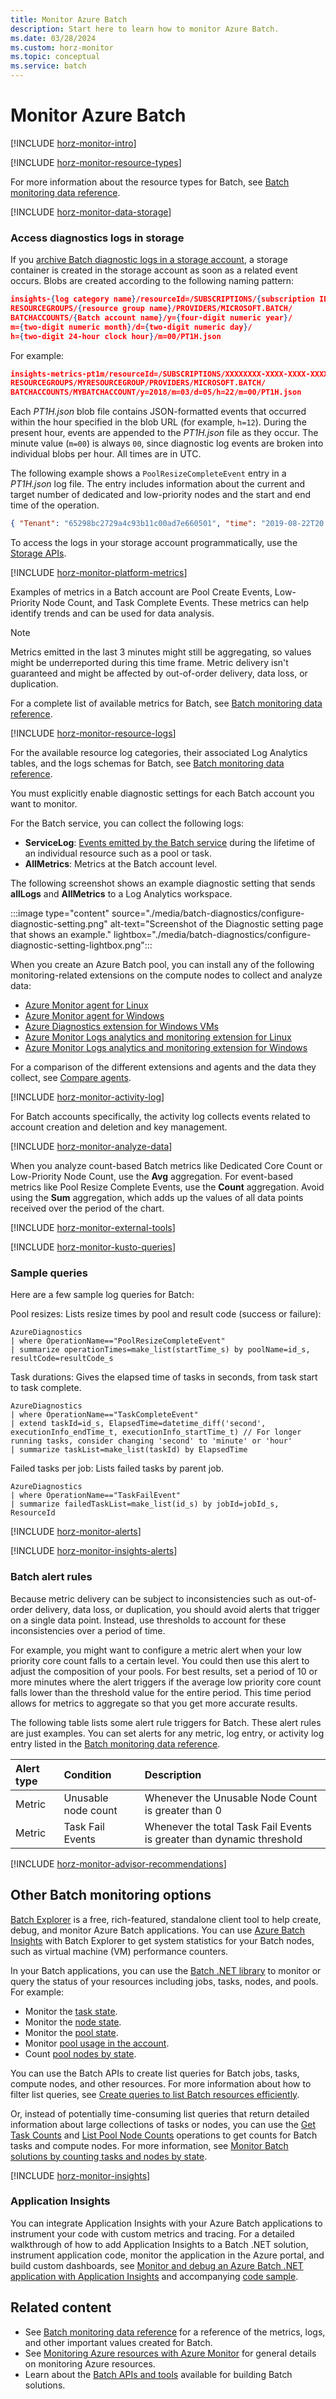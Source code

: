 ```yaml
---
title: Monitor Azure Batch
description: Start here to learn how to monitor Azure Batch.
ms.date: 03/28/2024
ms.custom: horz-monitor
ms.topic: conceptual
ms.service: batch
---
```


# Monitor Azure Batch

[!INCLUDE [horz-monitor-intro](~/reusable-content/ce-skilling/azure/includes/azure-monitor/horizontals/horz-monitor-intro.md)]

[!INCLUDE [horz-monitor-resource-types](~/reusable-content/ce-skilling/azure/includes/azure-monitor/horizontals/horz-monitor-resource-types.md)]

For more information about the resource types for Batch, see [Batch monitoring data reference](monitor-batch-reference.md).

[!INCLUDE [horz-monitor-data-storage](~/reusable-content/ce-skilling/azure/includes/azure-monitor/horizontals/horz-monitor-data-storage.md)]

### Access diagnostics logs in storage

If you [archive Batch diagnostic logs in a storage account](/azure/azure-monitor/essentials/resource-logs#send-to-azure-storage), a storage container is created in the storage account as soon as a related event occurs. Blobs are created according to the following naming pattern:

```json
insights-{log category name}/resourceId=/SUBSCRIPTIONS/{subscription ID}/
RESOURCEGROUPS/{resource group name}/PROVIDERS/MICROSOFT.BATCH/
BATCHACCOUNTS/{Batch account name}/y={four-digit numeric year}/
m={two-digit numeric month}/d={two-digit numeric day}/
h={two-digit 24-hour clock hour}/m=00/PT1H.json
```

For example:

```json
insights-metrics-pt1m/resourceId=/SUBSCRIPTIONS/XXXXXXXX-XXXX-XXXX-XXXX-XXXXXXXXXXXX/
RESOURCEGROUPS/MYRESOURCEGROUP/PROVIDERS/MICROSOFT.BATCH/
BATCHACCOUNTS/MYBATCHACCOUNT/y=2018/m=03/d=05/h=22/m=00/PT1H.json
```

Each *PT1H.json* blob file contains JSON-formatted events that occurred within the hour specified in the blob URL (for example, `h=12`). During the present hour, events are appended to the *PT1H.json* file as they occur. The minute value (`m=00`) is always `00`, since diagnostic log events are broken into individual blobs per hour. All times are in UTC.

The following example shows a `PoolResizeCompleteEvent` entry in a *PT1H.json* log file. The entry includes information about the current and target number of dedicated and low-priority nodes and the start and end time of the operation.

```json
{ "Tenant": "65298bc2729a4c93b11c00ad7e660501", "time": "2019-08-22T20:59:13.5698778Z", "resourceId": "/SUBSCRIPTIONS/XXXXXXXX-XXXX-XXXX-XXXX-XXXXXXXXXXXX/RESOURCEGROUPS/MYRESOURCEGROUP/PROVIDERS/MICROSOFT.BATCH/BATCHACCOUNTS/MYBATCHACCOUNT/", "category": "ServiceLog", "operationName": "PoolResizeCompleteEvent", "operationVersion": "2017-06-01", "properties": {"id":"MYPOOLID","nodeDeallocationOption":"Requeue","currentDedicatedNodes":10,"targetDedicatedNodes":100,"currentLowPriorityNodes":0,"targetLowPriorityNodes":0,"enableAutoScale":false,"isAutoPool":false,"startTime":"2019-08-22 20:50:59.522","endTime":"2019-08-22 20:59:12.489","resultCode":"Success","resultMessage":"The operation succeeded"}}
```

To access the logs in your storage account programmatically, use the [Storage APIs](/rest/api/storageservices).

[!INCLUDE [horz-monitor-platform-metrics](~/reusable-content/ce-skilling/azure/includes/azure-monitor/horizontals/horz-monitor-platform-metrics.md)]

Examples of metrics in a Batch account are Pool Create Events, Low-Priority Node Count, and Task Complete Events. These metrics can help identify trends and can be used for data analysis.

> [!NOTE]
> Metrics emitted in the last 3 minutes might still be aggregating, so values might be underreported during this time frame. Metric delivery isn't guaranteed and might be affected by out-of-order delivery, data loss, or duplication.

For a complete list of available metrics for Batch, see [Batch monitoring data reference](monitor-batch-reference.md#metrics).

[!INCLUDE [horz-monitor-resource-logs](~/reusable-content/ce-skilling/azure/includes/azure-monitor/horizontals/horz-monitor-resource-logs.md)]

For the available resource log categories, their associated Log Analytics tables, and the logs schemas for Batch, see [Batch monitoring data reference](monitor-batch-reference.md#resource-logs).

You must explicitly enable diagnostic settings for each Batch account you want to monitor.

For the Batch service, you can collect the following logs:

- **ServiceLog**: [Events emitted by the Batch service](monitor-batch-reference.md#service-log-events) during the lifetime of an individual resource such as a pool or task.
- **AllMetrics**: Metrics at the Batch account level.

The following screenshot shows an example diagnostic setting that sends **allLogs** and **AllMetrics** to a Log Analytics workspace.

:::image type="content" source="./media/batch-diagnostics/configure-diagnostic-setting.png" alt-text="Screenshot of the Diagnostic setting page that shows an example." lightbox="./media/batch-diagnostics/configure-diagnostic-setting-lightbox.png":::

When you create an Azure Batch pool, you can install any of the following monitoring-related extensions on the compute nodes to collect and analyze data:

- [Azure Monitor agent for Linux](/azure/azure-monitor/agents/azure-monitor-agent-manage)
- [Azure Monitor agent for Windows](/azure/azure-monitor/agents/azure-monitor-agent-manage)
- [Azure Diagnostics extension for Windows VMs](/azure/virtual-machines/windows/extensions-diagnostics)
- [Azure Monitor Logs analytics and monitoring extension for Linux](/azure/virtual-machines/extensions/oms-linux)
- [Azure Monitor Logs analytics and monitoring extension for Windows](/azure/virtual-machines/extensions/oms-windows)

For a comparison of the different extensions and agents and the data they collect, see [Compare agents](/azure/azure-monitor/agents/agents-overview#compare-to-legacy-agents).

[!INCLUDE [horz-monitor-activity-log](~/reusable-content/ce-skilling/azure/includes/azure-monitor/horizontals/horz-monitor-activity-log.md)]

For Batch accounts specifically, the activity log collects events related to account creation and deletion and key management.

[!INCLUDE [horz-monitor-analyze-data](~/reusable-content/ce-skilling/azure/includes/azure-monitor/horizontals/horz-monitor-analyze-data.md)]

When you analyze count-based Batch metrics like Dedicated Core Count or Low-Priority Node Count, use the **Avg** aggregation. For event-based metrics like Pool Resize Complete Events, use the **Count** aggregation. Avoid using the **Sum** aggregation, which adds up the values of all data points received over the period of the chart.

[!INCLUDE [horz-monitor-external-tools](~/reusable-content/ce-skilling/azure/includes/azure-monitor/horizontals/horz-monitor-external-tools.md)]

[!INCLUDE [horz-monitor-kusto-queries](~/reusable-content/ce-skilling/azure/includes/azure-monitor/horizontals/horz-monitor-kusto-queries.md)]

### Sample queries

Here are a few sample log queries for Batch:

Pool resizes: Lists resize times by pool and result code (success or failure):

```kusto
AzureDiagnostics
| where OperationName=="PoolResizeCompleteEvent"
| summarize operationTimes=make_list(startTime_s) by poolName=id_s, resultCode=resultCode_s
```

Task durations: Gives the elapsed time of tasks in seconds, from task start to task complete.

```kusto
AzureDiagnostics
| where OperationName=="TaskCompleteEvent"
| extend taskId=id_s, ElapsedTime=datetime_diff('second', executionInfo_endTime_t, executionInfo_startTime_t) // For longer running tasks, consider changing 'second' to 'minute' or 'hour'
| summarize taskList=make_list(taskId) by ElapsedTime
```

Failed tasks per job: Lists failed tasks by parent job.

```kusto
AzureDiagnostics
| where OperationName=="TaskFailEvent"
| summarize failedTaskList=make_list(id_s) by jobId=jobId_s, ResourceId
```

[!INCLUDE [horz-monitor-alerts](~/reusable-content/ce-skilling/azure/includes/azure-monitor/horizontals/horz-monitor-alerts.md)]

[!INCLUDE [horz-monitor-insights-alerts](~/reusable-content/ce-skilling/azure/includes/azure-monitor/horizontals/horz-monitor-insights-alerts.md)]

### Batch alert rules

Because metric delivery can be subject to inconsistencies such as out-of-order delivery, data loss, or duplication, you should avoid alerts that trigger on a single data point. Instead, use thresholds to account for these inconsistencies over a period of time.

For example, you might want to configure a metric alert when your low priority core count falls to a certain level. You could then use this alert to adjust the composition of your pools. For best results, set a period of 10 or more minutes where the alert triggers if the average low priority core count falls lower than the threshold value for the entire period. This time period allows for metrics to aggregate so that you get more accurate results.

The following table lists some alert rule triggers for Batch. These alert rules are just examples. You can set alerts for any metric, log entry, or activity log entry listed in the [Batch monitoring data reference](monitor-batch-reference.md).

| Alert type | Condition | Description  |
|:---|:---|:---|
| Metric | Unusable node count | Whenever the Unusable Node Count is greater than 0 |
| Metric | Task Fail Events | Whenever the total Task Fail Events is greater than dynamic threshold |

[!INCLUDE [horz-monitor-advisor-recommendations](~/reusable-content/ce-skilling/azure/includes/azure-monitor/horizontals/horz-monitor-advisor-recommendations.md)]

## Other Batch monitoring options

[Batch Explorer](https://github.com/Azure/BatchExplorer) is a free, rich-featured, standalone client tool to help create, debug, and monitor Azure Batch applications. You can use [Azure Batch Insights](https://github.com/Azure/batch-insights) with Batch Explorer to get system statistics for your Batch nodes, such as virtual machine (VM) performance counters.

In your Batch applications, you can use the [Batch .NET library](/dotnet/api/microsoft.azure.batch) to monitor or query the status of your resources including jobs, tasks, nodes, and pools. For example:

- Monitor the [task state](/rest/api/batchservice/task/list#taskstate).
- Monitor the [node state](/rest/api/batchservice/computenode/list#computenodestate).
- Monitor the [pool state](/rest/api/batchservice/pool/get#poolstate).
- Monitor [pool usage in the account](/rest/api/batchservice/pool/listusagemetrics).
- Count [pool nodes by state](/rest/api/batchservice/account/listpoolnodecounts).

You can use the Batch APIs to create list queries for Batch jobs, tasks, compute nodes, and other resources. For more information about how to filter list queries, see [Create queries to list Batch resources efficiently](batch-efficient-list-queries.md).

Or, instead of potentially time-consuming list queries that return detailed information about large collections of tasks or nodes, you can use the [Get Task Counts](/rest/api/batchservice/job/gettaskcounts) and [List Pool Node Counts](/rest/api/batchservice/account/listpoolnodecounts) operations to get counts for Batch tasks and compute nodes. For more information, see [Monitor Batch solutions by counting tasks and nodes by state](batch-get-resource-counts.md).

[!INCLUDE [horz-monitor-insights](~/reusable-content/ce-skilling/azure/includes/azure-monitor/horizontals/horz-monitor-insights.md)]

### Application Insights

You can integrate Application Insights with your Azure Batch applications to instrument your code with custom metrics and tracing. For a detailed walkthrough of how to add Application Insights to a Batch .NET solution, instrument application code, monitor the application in the Azure portal, and build custom dashboards, see [Monitor and debug an Azure Batch .NET application with Application Insights](monitor-application-insights.md) and accompanying [code sample](https://github.com/Azure/azure-batch-samples/tree/master/CSharp/ArticleProjects/ApplicationInsights).

## Related content

- See [Batch monitoring data reference](monitor-batch-reference.md) for a reference of the metrics, logs, and other important values created for Batch.
- See [Monitoring Azure resources with Azure Monitor](/azure/azure-monitor/essentials/monitor-azure-resource) for general details on monitoring Azure resources.
- Learn about the [Batch APIs and tools](batch-apis-tools.md) available for building Batch solutions.